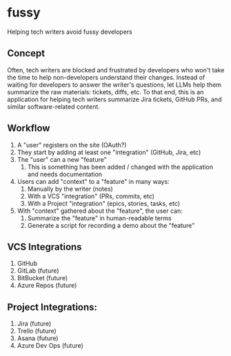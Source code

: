 # fussy

Helping tech writers avoid fussy developers

## Concept

Often, tech writers are blocked and frustrated by developers who won't take the time to help non-developers understand their changes.
Instead of waiting for developers to answer the writer's questions, let LLMs help them summarize the raw materials: tickets, diffs, etc.
To that end, this is an application for helping tech writers summarize Jira tickets, GitHub PRs, and similar software-related content.

## Workflow

1. A "user" registers on the site (OAuth?)
2. They start by adding at least one "integration" (GitHub, Jira, etc)
3. The "user" can a new "feature"
   1. This is something has been added / changed with the application and needs documentation
4. Users can add "context" to a "feature" in many ways:
   1. Manually by the writer (notes)
   2. With a VCS "integration" (PRs, commits, etc)
   3. With a Project "integration" (epics, stories, tasks, etc)
5. With "context" gathered about the "feature", the user can:
   1. Summarize the "feature" in human-readable terms
   2. Generate a script for recording a demo about the "feature"

## VCS Integrations

1. GitHub
2. GitLab (future)
3. BitBucket (future)
4. Azure Repos (future)

## Project Integrations:

1. Jira (future)
2. Trello (future)
3. Asana (future)
4. Azure Dev Ops (future)
